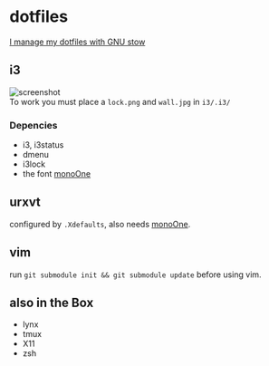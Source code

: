 # dotfiles
[I manage my dotfiles with GNU stow](http://brandon.invergo.net/news/2012-05-26-using-gnu-stow-to-manage-your-dotfiles.html)
## i3
![screenshot](http://i.imgur.com/r4ZE59D.png)  
To work you must place a `lock.png` and `wall.jpg` in `i3/.i3/`
### Depencies
- i3, i3status
- dmenu
- i3lock
- the font [monoOne](https://github.com/madmalik/monoOne)

## urxvt
configured by `.Xdefaults`, also needs [monoOne](https://github.com/madmalik/monoOne).
## vim
run `git submodule init && git submodule update` before using vim.

## also in the Box
- lynx
- tmux
- X11
- zsh
